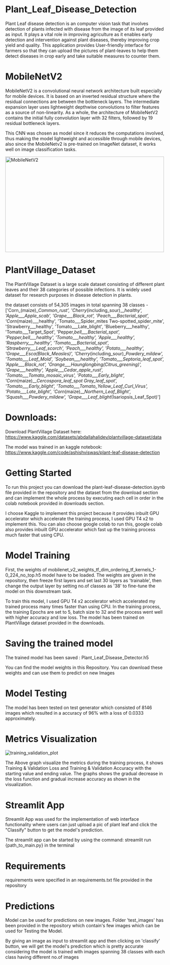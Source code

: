 # Plant_Leaf_Disease_Detection

Plant Leaf disease detection is an computer vision task that involves detection of plants infected with disease from the image of its leaf provided as input. It plays a vital role in improving agriculture as it enables early detection and intervention against plant diseases, thereby improving crop yield and quality. This application provides User-friendly interface for farmers so that they can upload the pictures of plant-leaves to help them detect diseases in crop early and take suitable measures to counter them.    

# MobileNetV2
MobileNetV2 is a convolutional neural network architecture built especially for mobile devices. It is based on an inverted residual structure where the residual connections are between the bottleneck layers. The intermediate expansion layer uses lightweight depthwise convolutions to filter features as a source of non-linearity. As a whole, the architecture of MobileNetV2 contains the initial fully convolution layer with 32 filters, followed by 19 residual bottleneck layers.     

This CNN was chosen as model since it reduces the computations involved, thus making the model lightweight and accessible through mobile devices, also since the MobileNetv2 is pre-trained on ImageNet dataset, it works well on image classification tasks. 

<img width="500" height='300' alt="MobileNetV2" src="https://github.com/AshishViswas/Plant_Leaf_Disease_Detection/assets/130546401/6fb7b1f5-8511-40e6-9289-01b5d65ca6ce">

# PlantVillage_Dataset
The PlantVillage Dataset is a large scale dataset consisting of different plant leaves and their 38 categories of possible infections. It is widely used dataset for research purposes in disease detection in plants.      

the dataset consists of 54,305 images in total spanning 38 classes - ['Corn_(maize)___Common_rust_', 'Cherry_(including_sour)___healthy', 'Apple___Apple_scab', 'Grape___Black_rot', 'Peach___Bacterial_spot', 'Corn_(maize)___healthy', 'Tomato___Spider_mites Two-spotted_spider_mite', 'Strawberry___healthy', 'Tomato___Late_blight', 'Blueberry___healthy', 'Tomato___Target_Spot', 'Pepper,_bell___Bacterial_spot', 'Pepper,_bell___healthy', 'Tomato___healthy', 'Apple___healthy', 'Raspberry___healthy', 'Tomato___Bacterial_spot', 'Strawberry___Leaf_scorch', 'Peach___healthy', 'Potato___healthy', 'Grape___Esca_(Black_Measles)', 'Cherry_(including_sour)___Powdery_mildew', 'Tomato___Leaf_Mold', 'Soybean___healthy', 'Tomato___Septoria_leaf_spot', 'Apple___Black_rot', 'Orange___Haunglongbing_(Citrus_greening)', 'Grape___healthy', 'Apple___Cedar_apple_rust', 'Tomato___Tomato_mosaic_virus', 'Potato___Early_blight', 'Corn_(maize)___Cercospora_leaf_spot Gray_leaf_spot', 'Tomato___Early_blight', 'Tomato___Tomato_Yellow_Leaf_Curl_Virus', 'Potato___Late_blight', 'Corn_(maize)___Northern_Leaf_Blight', 'Squash___Powdery_mildew', 'Grape___Leaf_blight_(Isariopsis_Leaf_Spot)']      

# Downloads:  
Download PlantVillage Dataset here:   https://www.kaggle.com/datasets/abdallahalidev/plantvillage-dataset/data        

The model was trained in an kaggle notebook:   https://www.kaggle.com/code/ashishviswas/plant-leaf-disease-detection    

# Getting Started
To run this project you can download the plant-leaf-disease-detection.ipynb file provided in the repository and the dataset from the download section and can implement the whole process by executing each cell in order in the colab notebook provided in downloads section. 

I choose Kaggle to implement this project because it provides inbuilt GPU accelerator which accelerate the training process, I used GPU T4 x2 to implement this. You can also choose google colab to run this, google colab also provides inbuilt GPU accelerator which fast up the training process much faster that using CPU.     

# Model Training
First, the weights of mobilenet_v2_weights_tf_dim_ordering_tf_kernels_1-0_224_no_top.h5 model have to be loaded. The weights are given in the repository, then freeze first layers and  set last 30 layers as 'trainable', then change the output layer by setting no.of classes as '38' to fine-tune the model on this downstream task.      

To train this model, I used GPU T4 x2 accelerator which accelerated my trained process many times faster than using CPU. In the training process, the training Epochs are set to 5, batch size to 32 and the process went well with higher accuracy and low loss. The model has been trained on PlantVillage dataset provided in the downloads.  

# Saving the trained model
The trained model has been saved : Plant_Leaf_Disease_Detector.h5      

You can find the model weights in this Repository. You can download these weights and can use them to predict on new Images   

# Model Testing
The model has been tested on test generator which consisted of 8146 images which resulted in a accuracy of 96% with a loss of 0.0333 approximately.    

# Metrics Visualization

![training_validation_plot](https://github.com/AshishViswas/Plant_Leaf_Disease_Detection/assets/130546401/67926ce8-3735-4859-8194-23e0f407ea52)

The Above graph visualize the metrics during the training process, it shows Training & Validation Loss and Training & Validation Accuracy with the starting value and ending value. The graphs shows the gradual decrease in the loss function and gradual increase accuracy as shown in the visualization.

# Streamlit App
Streamlit App was used for the implementation of web interface functionality where users can just upload a pic of plant leaf and click the "Classify" button to get the model's prediction.       

The streamlit app can be started by using the command: streamlit run {path_to_main.py} in the terminal

# Requirements
requirements were specified in an requirements.txt file  provided in the repository      

# Predictions 
Model can be used for predictions on new images. Folder 'test_images' has been provided in the repository which contain's few images which can be used for Testing the Model.   

By giving an image as input to streamlit app and then clicking on 'classify' button, we will get the model's prediction which is pretty accurate considering the model is trained with images spanning 38 classes with each class having different no.of images
